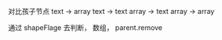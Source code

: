 对比孩子节点
text  -> array 
text  -> text
array -> text
array -> array

通过 shapeFlage  去判断，
数组， parent.remove 


